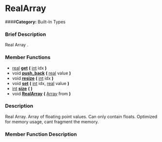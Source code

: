 #  RealArray  
####**Category:** Built-In Types

###  Brief Description  
Real Array .

###  Member Functions 
  * [real](class_real)  **[get](#get)**  **(** [int](class_int) idx  **)**
  * void  **[push&#95;back](#push_back)**  **(** [real](class_real) value  **)**
  * void  **[resize](#resize)**  **(** [int](class_int) idx  **)**
  * void  **[set](#set)**  **(** [int](class_int) idx, [real](class_real) value  **)**
  * [int](class_int)  **[size](#size)**  **(** **)**
  * void  **[RealArray](#RealArray)**  **(** [Array](class_array) from  **)**

###  Description  
Real Array. Array of floating point values. Can only contain floats. Optimized for memory usage, cant fragment the memory.

###  Member Function Description  
